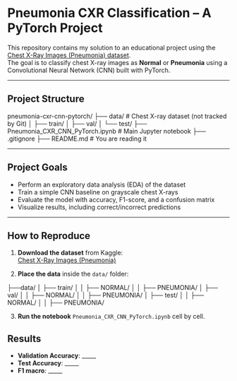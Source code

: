 # Pneumonia CXR Classification – A PyTorch Project

This repository contains my solution to an educational project using the [Chest X-Ray Images (Pneumonia) dataset](https://www.kaggle.com/datasets/paultimothymooney/chest-xray-pneumonia).  
The goal is to classify chest X-ray images as **Normal** or **Pneumonia** using a Convolutional Neural Network (CNN) built with PyTorch.

---

## Project Structure

pneumonia-cxr-cnn-pytorch/
├── data/ # Chest X-ray dataset (not tracked by Git)
│ ├── train/
│ ├── val/
│ └── test/
├── Pneumonia_CXR_CNN_PyTorch.ipynb # Main Jupyter notebook
├── .gitignore
├── README.md # You are reading it

---

## Project Goals

- Perform an exploratory data analysis (EDA) of the dataset  
- Train a simple CNN baseline on grayscale chest X-rays  
- Evaluate the model with accuracy, F1-score, and a confusion matrix  
- Visualize results, including correct/incorrect predictions  


---


## How to Reproduce

1. **Download the dataset** from Kaggle:  
   [Chest X-Ray Images (Pneumonia)](https://www.kaggle.com/datasets/paultimothymooney/chest-xray-pneumonia)  

2. **Place the data** inside the `data/` folder:

├──data/
│ ├── train/
│ │ ├── NORMAL/
│ │ ├── PNEUMONIA/
│ ├── val/
│ │ ├── NORMAL/
│ │ ├── PNEUMONIA/
│ ├── test/
│ │ ├── NORMAL/
│ │ ├── PNEUMONIA/

3. **Run the notebook** `Pneumonia_CXR_CNN_PyTorch.ipynb` cell by cell.


## Results

- **Validation Accuracy**: _____  
- **Test Accuracy**: _____  
- **F1 macro**: _____  





